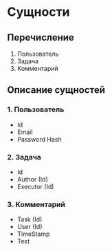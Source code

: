 # Сущности

## Перечисление

1. Пользователь
2. Задача
3. Комментарий

## Описание сущностей

### 1. Пользователь

* Id
* Email
* Password Hash

### 2. Задача

* Id
* Author (Id)
* Executor (Id)

### 3. Комментарий

* Task (Id)
* User (Id)
* TimeStamp
* Text
